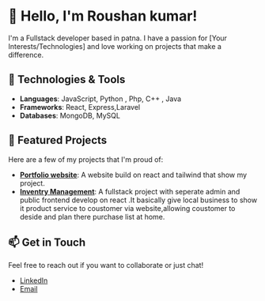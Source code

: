 # 👋 Hello, I'm Roushan kumar!

I'm a Fullstack developer based in patna. I have a passion for [Your Interests/Technologies] and love working on projects that make a difference.

## 💼 Technologies & Tools
- **Languages**: JavaScript, Python , Php, C++ , Java
- **Frameworks**: React, Express,Laravel
- **Databases**: MongoDB, MySQL 

<!--
## 📈 My GitHub Stats
![Your GitHub Stats](https://github-readme-stats.vercel.app/api?username=YourUsername&show_icons=true&theme=radical)
-->
## 🌟 Featured Projects
Here are a few of my projects that I'm proud of:
- **[Portfolio website]()**: A website build on react and tailwind that show my project.
- **[Inventry Management](link-to-project)**: A fullstack project with seperate admin and public frontend develop on react .It basically give local business to show it product service to coustomer via website,allowing coustomer to deside and  plan there purchase list at home.



## 📫 Get in Touch
Feel free to reach out if you want to collaborate or just chat!  
- [LinkedIn](https://www.linkedin.com/in/roushan-kumar-764b691b4/)
- [Email](roushan.dec@gmail.com)

